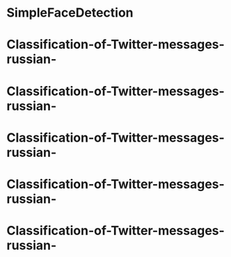 # SimpleFaceDetection
# Classification-of-Twitter-messages-russian-
# Classification-of-Twitter-messages-russian-
# Classification-of-Twitter-messages-russian-
# Classification-of-Twitter-messages-russian-
# Classification-of-Twitter-messages-russian-
